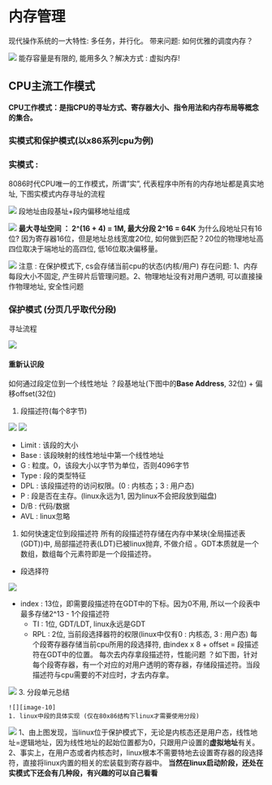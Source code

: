 # 内存管理
现代操作系统的一大特性: 多任务，并行化。
带来问题: 如何优雅的调度内存？

![][image-1]
能存容量是有限的, 能用多久？解决方式 : 虚拟内存!
## CPU主流工作模式
**CPU工作模式：是指CPU的寻址方式、寄存器大小、指令用法和内存布局等概念的集合。**
### 实模式和保护模式(以x86系列cpu为例)
### 实模式 :
8086时代CPU唯一的工作模式，所谓”实”, 代表程序中所有的内存地址都是真实地址, 下图实模式内存寻址的流程

![][image-2]
段地址由段基址+段内偏移地址组成

![][image-3]
**最大寻址空间 ： 2^(16  + 4) = 1M, 最大分段 2^16 = 64K**
为什么段地址只有16位? 因为寄存器16位，但是地址总线宽度20位, 如何做到匹配？20位的物理地址高四位取决于端地址的高四位, 低16位取决偏移量。

![][image-4]
注意 : 在保护模式下, cs会存储当前cpu的状态(内核/用户)
存在问题: 1、内存每段大小不固定, 产生碎片后管理问题。2、物理地址没有对用户透明, 可以直接操作物理地址, 安全性问题
### 保护模式 (分页几乎取代分段)
寻址流程

![][image-5]
#### 重新认识段
如何通过段定位到一个线性地址 ？段基地址(下图中的**Base Address**, 32位) + 偏移offset(32位)
1. 段描述符(每个8字节)

 ![][image-6] ![][image-7]
- Limit : 该段的大小
-  Base : 该段映射的线性地址中第一个线性地址
- G : 粒度。0，该段大小以字节为单位，否则4096字节
- Type : 段的类型特征
- DPL : 该段描述符的访问权限。(0 : 内核态；3 : 用户态)
- P : 段是否在主存。(linux永远为1, 因为linux不会把段放到磁盘)
- D/B : 代码/数据
- AVL : linux忽略
1. 如何快速定位到段描述符
	所有的段描述符存储在内存中某块(全局描述表(GDT))中, 局部描述符表(LDT)已被linux抛弃, 不做介绍 。GDT本质就是一个数组，数组每个元素符即是一个段描述符。
- 段选择符

 ![][image-8]
- index : 13位，即需要段描述符在GDT中的下标。因为0不用, 所以一个段表中最多存储2^13 - 1个段描述符
	- TI : 1位, GDT/LDT, linux永远是GDT
	- RPL : 2位, 当前段选择器符的权限(linux中仅有0 : 内核态, 3 : 用户态)
	每个段寄存器存储当前cpu所用的段选择符, 由index x 8 + offset = 段描述符在GDT中的位置。
	每次去内存拿段描述符，性能问题 ？如下图，针对每个段寄存器，有一个对应的对用户透明的寄存器，存储段描述符。当段描述符与cpu需要的不对应时，才去内存拿。

![][image-9]
3. 分段单元总结

	![][image-10]
	1. linux中段的具体实现 (仅在80x86结构下linux才需要使用分段)

![][image-11]
1、由上图发现，当linux位于保护模式下，无论是内核态还是用户态，线性地址=逻辑地址，因为线性地址的起始位置都为0，只跟用户设置的**虚拟地址**有关。
2、事实上，在用户态或者内核态时，linux根本不需要特地去设置寄存器的段选择符，直接将linux内置的相关的宏装载到寄存器中。
**当然在linux启动阶段，还处在实模式下还会有几种段，有兴趣的可以自己看看**

[image-1]:	pic/1.png
[image-2]:	pic/2.png
[image-3]:	pic/3.png
[image-4]:	pic/4.png
[image-5]:	pic/5.png
[image-6]:	pic/6.png
[image-7]:	pic/7.png
[image-8]:	pic/8.png
[image-9]:	pic/9.png
[image-10]:	pic/10.png
[image-11]:	pic/11.png